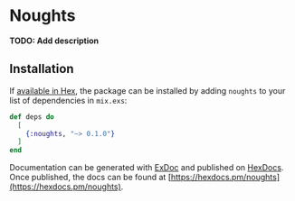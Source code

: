 # Noughts

**TODO: Add description**

## Installation

If [available in Hex](https://hex.pm/docs/publish), the package can be installed
by adding `noughts` to your list of dependencies in `mix.exs`:

```elixir
def deps do
  [
    {:noughts, "~> 0.1.0"}
  ]
end
```

Documentation can be generated with [ExDoc](https://github.com/elixir-lang/ex_doc)
and published on [HexDocs](https://hexdocs.pm). Once published, the docs can
be found at [https://hexdocs.pm/noughts](https://hexdocs.pm/noughts).

